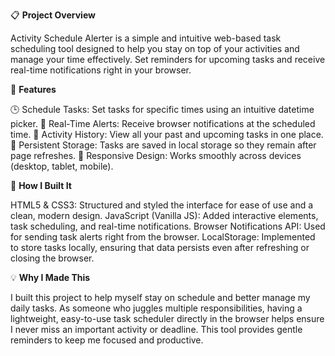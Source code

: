 📋 **Project Overview**

Activity Schedule Alerter is a simple and intuitive web-based task scheduling tool designed to help you stay on top of your activities and manage your time effectively. Set reminders for upcoming tasks and receive real-time notifications right in your browser.

🚀 **Features**

🕒 Schedule Tasks: Set tasks for specific times using an intuitive datetime picker.
🔔 Real-Time Alerts: Receive browser notifications at the scheduled time.
📜 Activity History: View all your past and upcoming tasks in one place.
💾 Persistent Storage: Tasks are saved in local storage so they remain after page refreshes.
📱 Responsive Design: Works smoothly across devices (desktop, tablet, mobile).

🔨 **How I Built It**

HTML5 & CSS3: Structured and styled the interface for ease of use and a clean, modern design.
JavaScript (Vanilla JS): Added interactive elements, task scheduling, and real-time notifications.
Browser Notifications API: Used for sending task alerts right from the browser.
LocalStorage: Implemented to store tasks locally, ensuring that data persists even after refreshing or closing the browser.

💡 **Why I Made This**

I built this project to help myself stay on schedule and better manage my daily tasks. As someone who juggles multiple responsibilities, having a lightweight, easy-to-use task scheduler directly in the browser helps ensure I never miss an important activity or deadline. This tool provides gentle reminders to keep me focused and productive.
